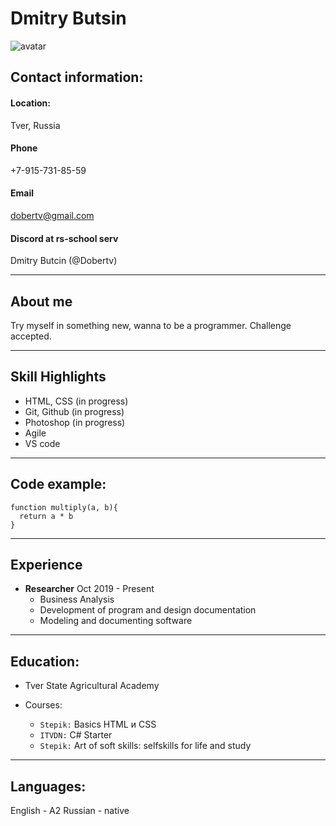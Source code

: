 # Dmitry Butsin
![avatar](https://disk.yandex.ru/i/TyQJBmvsc8jvtQ)

## Contact information:
#### Location: 
Tver, Russia
#### Phone
+7-915-731-85-59
#### Email
dobertv@gmail.com
#### Discord at rs-school serv
Dmitry Butcin (@Dobertv)
___

## About me
Try myself in something new, wanna to be a programmer. Challenge accepted.
___

## Skill Highlights
* HTML, CSS (in progress)
* Git, Github (in progress)
* Photoshop (in progress)
* Agile
* VS code
___

## Code example:

```
function multiply(a, b){
  return a * b
}
```
___

## Experience
* **Researcher** Oct 2019 - Present
    * Business Analysis
    * Development of program and design documentation
    * Modeling and documenting software
___

## Education:
* Tver State Agricultural Academy

* Courses:
    * `Stepik:` Basics HTML и CSS
    * `ITVDN:` C# Starter
    * `Stepik:` Art of soft skills: selfskills for life and study
___

## Languages:
English - A2
Russian - native
